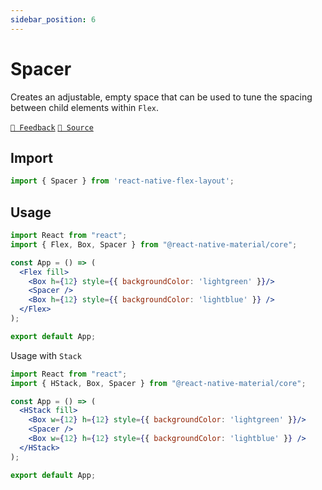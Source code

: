 ```yaml
---
sidebar_position: 6
---
```


# Spacer

Creates an adjustable, empty space that can be used to tune the spacing between child elements within `Flex`.

[`💬 Feedback`](https://github.com/yamankatby/react-native-flex-layout/labels/spacer)
[`🌱 Source`](https://github.com/yamankatby/react-native-flex-layout/blob/main/src/Spacer.tsx)

## Import

```js
import { Spacer } from 'react-native-flex-layout';
```

## Usage

```jsx with-preview
import React from "react";
import { Flex, Box, Spacer } from "@react-native-material/core";

const App = () => (
  <Flex fill>
    <Box h={12} style={{ backgroundColor: 'lightgreen' }}/>
    <Spacer />
    <Box h={12} style={{ backgroundColor: 'lightblue' }} />
  </Flex>
);

export default App;
```

Usage with `Stack`

```jsx with-preview
import React from "react";
import { HStack, Box, Spacer } from "@react-native-material/core";

const App = () => (
  <HStack fill>
    <Box w={12} h={12} style={{ backgroundColor: 'lightgreen' }}/>
    <Spacer />
    <Box w={12} h={12} style={{ backgroundColor: 'lightblue' }} />
  </HStack>
);

export default App;
```
